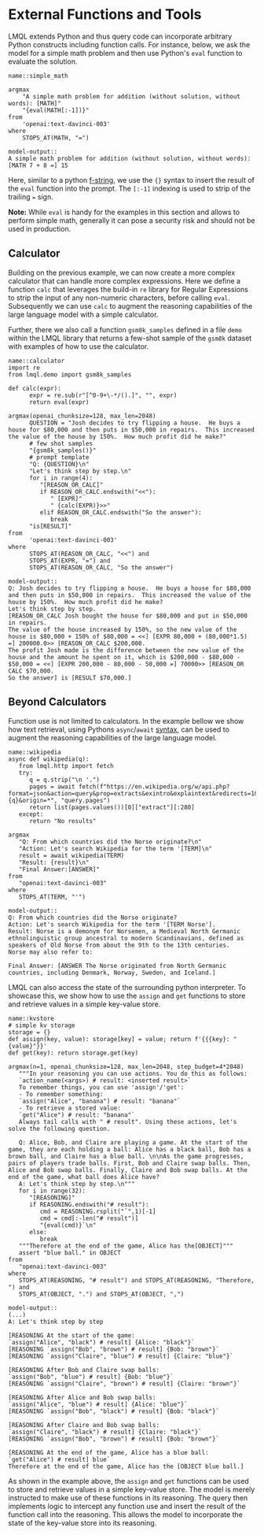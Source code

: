 # External Functions and Tools

LMQL extends Python and thus query code can incorporate arbitrary Python constructs including function calls.
For instance, below, we ask the model for a simple math problem and then use Python's `eval` function to evaluate the solution.

```{lmql}
name::simple_math

argmax
    "A simple math problem for addition (without solution, without words): [MATH]"
    "{eval(MATH[:-1])}"
from 
    'openai:text-davinci-003'
where
    STOPS_AT(MATH, "=")

model-output::
A simple math problem for addition (without solution, without words):
[MATH 7 + 8 =] 15
```



Here, similar to a python [f-string](https://peps.python.org/pep-0498), we use the `{}` syntax to insert the result of the `eval` function into the prompt. The `[:-1]` indexing is used to strip of the trailing `=` sign.

**Note:** While `eval` is handy for the examples in this section and allows to perform simple math, generally it can pose a security risk and should not be used in production.

## Calculator
Building on the previous example, we can now create a more complex calculator that can handle more complex expressions.
Here we define a function `calc` that leverages the build-in `re` library for Regular Expressions to strip the input of any non-numeric characters, before calling `eval`. Subsequently we can use `calc` to augment the reasoning capabilities of the large language model with a simple calculator.

Further, there we also call a function `gsm8k_samples` defined in a file `demo` within the LMQL library that returns a few-shot sample of the `gsm8k` dataset with examples of how to use the calculator.

```{lmql}
name::calculator
import re
from lmql.demo import gsm8k_samples

def calc(expr):
      expr = re.sub(r"[^0-9+\-*/().]", "", expr)
      return eval(expr)

argmax(openai_chunksize=128, max_len=2048)
      QUESTION = "Josh decides to try flipping a house.  He buys a house for $80,000 and then puts in $50,000 in repairs.  This increased the value of the house by 150%.  How much profit did he make?"
      # few shot samples
      "{gsm8k_samples()}"
      # prompt template
      "Q: {QUESTION}\n"
      "Let's think step by step.\n"
      for i in range(4):
         "[REASON_OR_CALC]"
         if REASON_OR_CALC.endswith("<<"):
            " [EXPR]"
            " {calc(EXPR)}>>"
         elif REASON_OR_CALC.endswith("So the answer"):
            break
      "is[RESULT]"
from 
      'openai:text-davinci-003'
where
      STOPS_AT(REASON_OR_CALC, "<<") and
      STOPS_AT(EXPR, "=") and
      STOPS_AT(REASON_OR_CALC, "So the answer")

model-output::
Q: Josh decides to try flipping a house.  He buys a house for $80,000 and then puts in $50,000 in repairs.  This increased the value of the house by 150%.  How much profit did he make?
Let's think step by step.
[REASON_OR_CALC Josh bought the house for $80,000 and put in $50,000 in repairs.
The value of the house increased by 150%, so the new value of the house is $80,000 + 150% of $80,000 = <<] [EXPR 80,000 + (80,000*1.5) =] 200000.0>> [REASON_OR_CALC $200,000.
The profit Josh made is the difference between the new value of the house and the amount he spent on it, which is $200,000 - $80,000 - $50,000 = <<] [EXPR 200,000 - 80,000 - 50,000 =] 70000>> [REASON_OR CALC $70,000.
So the answer] is [RESULT $70,000.]
```

## Beyond Calculators
Function use is not limited to calculators. In the example bellow we show how text retrieval, using Pythons `async`/`await` [syntax](https://docs.python.org/3/library/asyncio.html), can be used to augment the reasoning capabilities of the large language model. 

```{lmql}
name::wikipedia
async def wikipedia(q):
   from lmql.http import fetch
   try:
      q = q.strip("\n '.")
      pages = await fetch(f"https://en.wikipedia.org/w/api.php?format=json&action=query&prop=extracts&exintro&explaintext&redirects=1&titles={q}&origin=*", "query.pages")
      return list(pages.values())[0]["extract"][:280]
   except:
      return "No results"

argmax
   "Q: From which countries did the Norse originate?\n"
   "Action: Let's search Wikipedia for the term '[TERM]\n"
   result = await wikipedia(TERM)
   "Result: {result}\n"
   "Final Answer:[ANSWER]"
from 
   "openai:text-davinci-003"
where
   STOPS_AT(TERM, "'")

model-output::
Q: From which countries did the Norse originate?
Action: Let's search Wikipedia for the term '[TERM Norse'].
Result: Norse is a demonym for Norsemen, a Medieval North Germanic ethnolinguistic group ancestral to modern Scandinavians, defined as speakers of Old Norse from about the 9th to the 13th centuries.
Norse may also refer to:

Final Answer: [ANSWER The Norse originated from North Germanic countries, including Denmark, Norway, Sweden, and Iceland.]
```

LMQL can also access the state of the surrounding python interpreter. To showcase this, we show how to use the `assign` and `get` functions to store and retrieve values in a simple key-value store.

```{lmql}
name::kvstore
# simple kv storage
storage = {}
def assign(key, value): storage[key] = value; return f'{{{key}: "{value}"}}'
def get(key): return storage.get(key)

argmax(n=1, openai_chunksize=128, max_len=2048, step_budget=4*2048)
   """In your reasoning you can use actions. You do this as follows:
   `action_name(<args>) # result: <inserted result>`
   To remember things, you can use 'assign'/'get':
   - To remember something:
   `assign("Alice", "banana") # result: "banana"`
   - To retrieve a stored value:
   `get("Alice") # result: "banana"`
   Always tail calls with " # result". Using these actions, let's solve the following question.
   
   Q: Alice, Bob, and Claire are playing a game. At the start of the game, they are each holding a ball: Alice has a black ball, Bob has a brown ball, and Claire has a blue ball. \n\nAs the game progresses, pairs of players trade balls. First, Bob and Claire swap balls. Then, Alice and Bob swap balls. Finally, Claire and Bob swap balls. At the end of the game, what ball does Alice have?
   A: Let's think step by step.\n"""
   for i in range(32):
      "[REASONING]"
      if REASONING.endswith("# result"):
         cmd = REASONING.rsplit("`",1)[-1]
         cmd = cmd[:-len("# result")]
         "{eval(cmd)}`\n"
      else:
         break
   """Therefore at the end of the game, Alice has the[OBJECT]"""
   assert "blue ball." in OBJECT
from 
   "openai:text-davinci-003"
where
   STOPS_AT(REASONING, "# result") and STOPS_AT(REASONING, "Therefore, ") and
   STOPS_AT(OBJECT, ".") and STOPS_AT(OBJECT, ",")            

model-output::
(...)
A: Let's think step by step

[REASONING At the start of the game:
`assign("Alice", "black") # result] {Alice: "black"}`
[REASONING `assign("Bob", "brown") # result] {Bob: "brown"}`
[REASONING `assign("Claire", "blue") # result] {Claire: "blue"}`

[REASONING After Bob and Claire swap balls:
`assign("Bob", "blue") # result] {Bob: "blue"}`
[REASONING `assign("Claire", "brown") # result] {Claire: "brown"}`

[REASONING After Alice and Bob swap balls:
`assign("Alice", "blue") # result] {Alice: "blue"}`
[REASONING `assign("Bob", "black") # result] {Bob: "black"}`

[REASONING After Claire and Bob swap balls:
`assign("Claire", "black") # result] {Claire: "black"}`
[REASONING `assign("Bob", "brown") # result] {Bob: "brown"}`

[REASONING At the end of the game, Alice has a blue ball:
`get("Alice") # result] blue`
Therefore at the end of the game, Alice has the [OBJECT blue ball.]
```

As shown in the example above, the `assign` and `get` functions can be used to store and retrieve values in a simple key-value store. The model is merely instructed to make use of these functions in its reasoning. The query then implements logic to intercept any function use and insert the result of the function call into the reasoning. This allows the model to incorporate the state of the key-value store into its reasoning.




